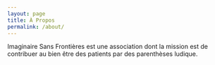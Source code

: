 ```yaml
---
layout: page
title: À Propos
permalink: /about/
---
```


Imaginaire Sans Frontières est une association dont la mission est de contribuer au bien être des patients par des parenthèses ludique.

